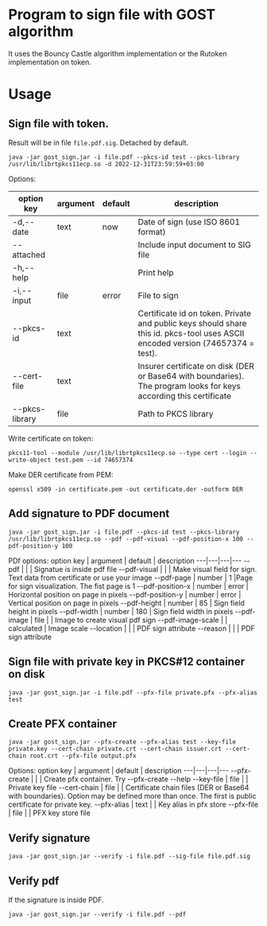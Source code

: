 # Program to sign file with GOST algorithm

It uses the Bouncy Castle algorithm implementation or the Rutoken implementation on token.

# Usage

## Sign file with token.

Result will be in file `file.pdf.sig`. Detached by default.
```
java -jar gost_sign.jar -i file.pdf --pkcs-id test --pkcs-library /usr/lib/librtpkcs11ecp.so -d 2022-12-31T23:59:59+03:00
```

Options:

option key | argument | default | description
---|---|---|---
-d,--date | text | now | Date of sign (use ISO 8601 format)
--attached | | | Include input document to SIG file
-h,--help | | | Print help
-i,--input | file | error | File to sign
--pkcs-id | text | | Certificate id on token. Private and public keys should share this id. pkcs-tool uses ASCII encoded version (74657374 = test).
--cert-file | text | | Insurer certificate on disk (DER or Base64 with boundaries). The program looks for keys according this certificate
--pkcs-library | file | | Path to PKCS library

Write certificate on token:

```
pkcs11-tool --module /usr/lib/librtpkcs11ecp.so --type cert --login --write-object test.pem --id 74657374
```

Make DER certificate from PEM:

```
openssl x509 -in certificate.pem -out certificate.der -outform DER 
```

## Add signature to PDF document
```
java -jar gost_sign.jar -i file.pdf --pkcs-id test --pkcs-library /usr/lib/librtpkcs11ecp.so --pdf --pdf-visual --pdf-position-x 100 --pdf-position-y 100
```

PDf options:
option key | argument | default | description
---|---|---|---
--pdf | | | Signatue is inside pdf file
--pdf-visual | | | Make visual field for sign. Text data from certificate or use your image
--pdf-page | number | 1 |Page for sign visualization. The fist page is 1
--pdf-position-x | number | error | Horizontal position on page in pixels
--pdf-position-y | number | error | Vertical position on page in pixels
--pdf-height | number | 85 | Sign field height in pixels
--pdf-width | number | 180 | Sign field width in pixels
--pdf-image | file | | Image to create visual pdf sign
--pdf-image-scale | | calculated | Image scale
--location | | | PDF sign attribute
--reason | | | PDF sign attribute


## Sign file with private key in PKCS#12 container on disk
```
java -jar gost_sign.jar -i file.pdf --pfx-file private.pfx --pfx-alias test
```

## Create PFX container
```
java -jar gost_sign.jar --pfx-create --pfx-alias test --key-file private.key --cert-chain private.crt --cert-chain issuer.crt --cert-chain root.crt --pfx-file output.pfx
```
Options:
option key | argument | default | description
---|---|---|---
--pfx-create | | | Create pfx container. Try --pfx-create --help
--key-file | file | | Private key file
--cert-chain | file | | Certificate chain files (DER or Base64 with boundaries). Option may be defined more than once. The first is public certificate for private key.
--pfx-alias | text | | Key alias in pfx store
--pfx-file | file | | PFX key store file

## Verify signature
```
java -jar gost_sign.jar --verify -i file.pdf --sig-file file.pdf.sig
```

## Verify pdf

If the signature is inside PDF.
```
java -jar gost_sign.jar --verify -i file.pdf --pdf
```


    


